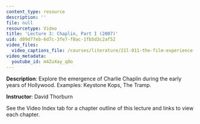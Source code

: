 ```yaml
---
content_type: resource
description: ''
file: null
resourcetype: Video
title: 'Lecture 3: Chaplin, Part I (2007)'
uid: d09d77eb-6d7c-3fe7-f8ac-1fb5d3c2af52
video_files:
  video_captions_file: /courses/literature/21l-011-the-film-experience-fall-2013/lecture-videos-notes/lecture-3-chaplin-part-i-2007/m4ZuXay_qOo.vtt
video_metadata:
  youtube_id: m4ZuXay_qOo
---
```


**Description**: Explore the emergence of Charlie Chaplin during the early years of Hollywood. Examples: Keystone Kops, The Tramp.

**Instructor**: David Thorburn

See the Video Index tab for a chapter outline of this lecture and links to view each chapter.